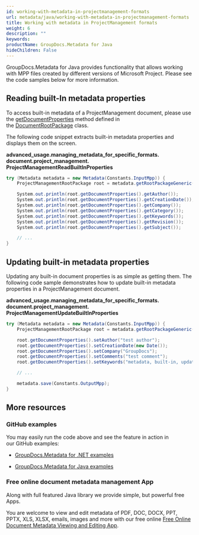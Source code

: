 ```yaml
---
id: working-with-metadata-in-projectmanagement-formats
url: metadata/java/working-with-metadata-in-projectmanagement-formats
title: Working with metadata in ProjectManagement formats
weight: 6
description: ""
keywords: 
productName: GroupDocs.Metadata for Java
hideChildren: False
---
```

GroupDocs.Metadata for Java provides functionality that allows working with MPP files created by different versions of Microsoft Project. Please see the code samples below for more information.

## Reading built-In metadata properties

To access built-in metadata of a ProjectManagement document, please use the [getDocumentProperties](https://apireference.groupdocs.com/metadata/java/com.groupdocs.metadata.core/DocumentRootPackage#getDocumentProperties()) method defined in the [DocumentRootPackage](https://apireference.groupdocs.com/metadata/java/com.groupdocs.metadata.core/DocumentRootPackage) class.

The following code snippet extracts built-in metadata properties and displays them on the screen.

**advanced\_usage.managing\_metadata\_for\_specific\_formats.<WBR>document.project\_management.<WBR>ProjectManagementReadBuiltInProperties**

```csharp
try (Metadata metadata = new Metadata(Constants.InputMpp)) {
	ProjectManagementRootPackage root = metadata.getRootPackageGeneric();

	System.out.println(root.getDocumentProperties().getAuthor());
	System.out.println(root.getDocumentProperties().getCreationDate());
	System.out.println(root.getDocumentProperties().getCompany());
	System.out.println(root.getDocumentProperties().getCategory());
	System.out.println(root.getDocumentProperties().getKeywords());
	System.out.println(root.getDocumentProperties().getRevision());
	System.out.println(root.getDocumentProperties().getSubject());

	// ...
}
```

## Updating built-in metadata properties

Updating any built-in document properties is as simple as getting them. The following code sample demonstrates how to update built-in metadata properties in a ProjectManagement document.

**advanced\_usage.managing\_metadata\_for\_specific\_formats.<WBR>document.project\_management.<WBR>ProjectManagementUpdateBuiltInProperties**

```csharp
try (Metadata metadata = new Metadata(Constants.InputMpp)) {
	ProjectManagementRootPackage root = metadata.getRootPackageGeneric();

	root.getDocumentProperties().setAuthor("test author");
	root.getDocumentProperties().setCreationDate(new Date());
	root.getDocumentProperties().setCompany("GroupDocs");
	root.getDocumentProperties().setComments("test comment");
	root.getDocumentProperties().setKeywords("metadata, built-in, update");

	// ...

	metadata.save(Constants.OutputMpp);
}
```

## More resources

### GitHub examples

You may easily run the code above and see the feature in action in our GitHub examples:

*   [GroupDocs.Metadata for .NET examples](https://github.com/groupdocs-metadata/GroupDocs.Metadata-for-.NET)
    
*   [GroupDocs.Metadata for Java examples](https://github.com/groupdocs-metadata/GroupDocs.Metadata-for-Java)
    

### Free online document metadata management App

Along with full featured Java library we provide simple, but powerful free Apps.

You are welcome to view and edit metadata of PDF, DOC, DOCX, PPT, PPTX, XLS, XLSX, emails, images and more with our free online [Free Online Document Metadata Viewing and Editing App](https://products.groupdocs.app/metadata).
